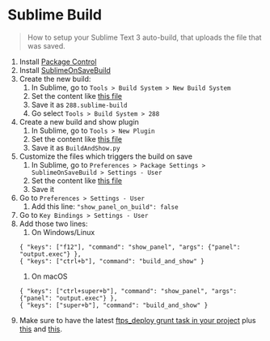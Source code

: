 # Sublime Build

> How to setup your Sublime Text 3 auto-build, that uploads the file that was saved.

1. Install [Package Control](https://packagecontrol.io/)
1. Install [SublimeOnSaveBuild](https://packagecontrol.io/packages/SublimeOnSaveBuild)
1. Create the new build:
    1. In Sublime, go to `Tools > Build System > New Build System`
    1. Set the content like [this file](https://github.com/DeuxHuitHuit/sublime-build/blob/master/288.sublime-build)
    1. Save it as `288.sublime-build`
    1. Go select `Tools > Build System > 288`
1. Create a new build and show plugin
    1. In Sublime, go to `Tools > New Plugin`
    1. Set the content like [this file](https://github.com/DeuxHuitHuit/sublime-build/blob/master/BuildAndShow.py)
    1. Save it as `BuildAndShow.py`
1. Customize the files which triggers the build on save
    1. In Sublime, go to `Preferences > Package Settings > SublimeOnSaveBuild > Settings - User`
    1. Set the content like [this file](https://github.com/DeuxHuitHuit/sublime-build/blob/master/SublimeOnSaveBuild.sublime-settings)
    1. Save it
1. Go to `Preferences > Settings - User`
    1. Add this line: `"show_panel_on_build": false`
1. Go to `Key Bindings > Settings - User`
1. Add those two lines:
    1. On Windows/Linux
    ```
    { "keys": ["f12"], "command": "show_panel", "args": {"panel": "output.exec"} },
    { "keys": ["ctrl+b"], "command": "build_and_show" }
    ```
    1. On macOS
    ```
    { "keys": ["ctrl+super+b"], "command": "show_panel", "args": {"panel": "output.exec"} },
    { "keys": ["super+b"], "command": "build_and_show" }
    ```
1. Make sure to have the latest [ftps_deploy grunt task in your project](https://github.com/DeuxHuitHuit/symphony-2-template/blob/58b6ae0befba795d23c72a04ccf26d61c4f42401/workspace/assets/tasks/ftps_deploy.js#L72) plus [this](https://github.com/DeuxHuitHuit/symphony-2-template/blob/58b6ae0befba795d23c72a04ccf26d61c4f42401/workspace/assets/tasks/ftps_deploy.js#L46-L54) and [this](https://github.com/DeuxHuitHuit/symphony-2-template/blob/0150e0a92cad7c6330374f7f3e96b0d38da8440f/workspace/assets/Gruntfile.js#L198).
